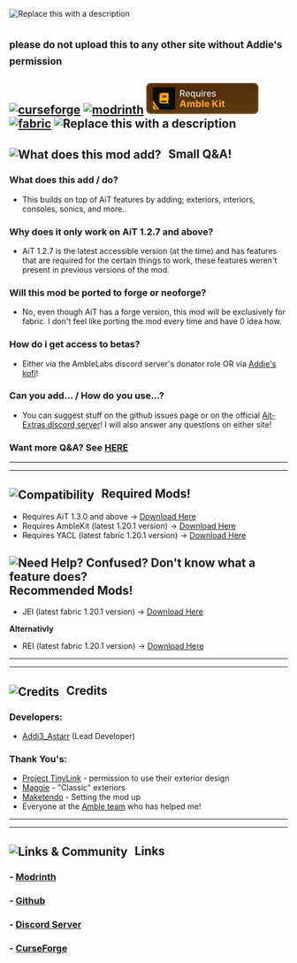 ![Replace this with a description](https://cdn.modrinth.com/data/cached_images/95e918d0f5e8fea049cf34eede40dd05fdaab879.png)







<sub>please do not upload this to any other site without Addie's permission</sub>
-------------

[<img alt="curseforge" height="56" src="https://cdn.jsdelivr.net/npm/@intergrav/devins-badges@3/assets/cozy/available/curseforge_vector.svg">](https://legacy.curseforge.com/minecraft/mc-mods/ait-extras) <!-- SVG version -->
[<img alt="modrinth" height="56" src="https://cdn.jsdelivr.net/npm/@intergrav/devins-badges@3/assets/cozy/available/modrinth_vector.svg">](https://modrinth.com/mod/ait-extras) <!-- SVG version -->
[<img alt="amble" height="56" src="https://raw.githubusercontent.com/amblelabs/modkit/refs/heads/main/promo/cozy_vector_requires.svg">](https://modrinth.com/mod/amblekit)
[<img alt="fabric" height="56" src="https://cdn.jsdelivr.net/npm/@intergrav/devins-badges@3/assets/cozy/supported/fabric_vector.svg">](https://fabricmc.net/) <!-- SVG version -->
![Replace this with a description](https://cdn.modrinth.com/data/cached_images/9eac87b58331af401c559133e1438798e88a55d6.png)
-------------
<h2>
  <img src="https://cdn.modrinth.com/data/cached_images/b18b275a0e9bb4000e015b935b65037166301538.png"
       alt="What does this mod add?"
       width="25"
       height="25"
       style="vertical-align: middle; margin-right: 8px;">
  Small Q&A!
</h2>

### What does this add / do?

- This builds on top of AiT features by adding; exteriors, interiors, consoles, sonics, and more..

### Why does it only work on AiT 1.2.7 and above?

- AiT 1.2.7 is the latest accessible version (at the time) and has features that are required for the certain things to work, these features weren't present in previous versions of the mod.

### Will this mod be ported to forge or neoforge?

- No, even though AiT has a forge version, this mod will be exclusively for fabric. I don't feel like porting the mod every time and have 0 idea how.


### How do i get access to betas?
- Either via the AmbleLabs discord server's donator role OR via [Addie's kofi](https://ko-fi.com/addi3dabaddie)!

### Can you add... / How do you use...?
- You can suggest stuff on the github issues page or on the official [Ait-Extras discord server](https://discord.gg/5JDKuzarcS)! I will also answer any questions on either site!

### Want more Q&A? See [HERE](https://github.com/amblelabs/ait-extras/wiki/Q&A)

-------------
-------------

<h2>
  <img src="https://cdn.modrinth.com/data/cached_images/808c7934614530076d21dd0cf5c5e2e992595985.png"
       alt="Compatibility"
       width="25"
       height="25"
       style="vertical-align: middle; margin-right: 8px;">
  Required Mods!
</h2>

- Requires AiT 1.3.0 and above -> [Download Here](https://modrinth.com/mod/ait/versions)
- Requires AmbleKit (latest 1.20.1 version) -> [Download Here](https://modrinth.com/mod/amblekit/versions)
- Requires YACL (latest fabric 1.20.1 version) -> [Download Here](https://modrinth.com/mod/yacl/versions?g=1.20.1&l=fabric)

<h2>
  <img src="https://cdn.modrinth.com/data/cached_images/29848556cea889595907388e4cb59a97a4e86aea.png"
       alt="Need Help? Confused? Don't know what a feature does?"
       width="25"
       height="25"
       style="vertical-align: middle; margin-right: 8px;">
  Recommended Mods!
</h2>

- JEI (latest fabric 1.20.1 version) -> [Download Here](https://modrinth.com/mod/jei/versions?g=1.20.1&l=fabric)

**Alternativly**

- REI (latest fabric 1.20.1 version) -> [Download Here](https://modrinth.com/mod/rei/versions?g=1.20.1&l=fabric)

-------------
-------------

<h2>
  <img src="https://cdn.modrinth.com/data/cached_images/7412fc34a0142c5cc1ec9eee18c68c81fbbb4d81.png"
       alt="Credits"
       width="25"
       height="25"
       style="vertical-align: middle; margin-right: 8px;">
  Credits
</h2>

### Developers:
- [Addi3_Astarr](https://addi3.github.io/) (Lead Developer)

### Thank You's:

- [Project TinyLink](https://www.youtube.com/@projecttinylink7986) - permission to use their exterior design
- [Maggie](https://discord.com/channels/1213989169878274068/1289647140485861438) - "Classic" exteriors
- [Maketendo](https://modrinth.com/user/Maketendo) - Setting the mod up
- Everyone at the [Amble team](https://amblelabs.github.io/) who has helped me!

-------------
-------------

<h2>
  <img src="https://cdn.modrinth.com/data/cached_images/23b97ecfe49586f70c6a7d4e4ca63ac14d47e6e1.png"
       alt="Links & Community"
       width="25"
       height="25"
       style="vertical-align: middle; margin-right: 8px;">
  Links
</h2>

### - [Modrinth](https://modrinth.com/project/ait-extras)
### - [Github](https://github.com/Addi3/ait-extras)
### - [Discord Server](https://discord.gg/kndce97FyU)
### - [CurseForge](https://legacy.curseforge.com/minecraft/mc-mods/ait-extras)

